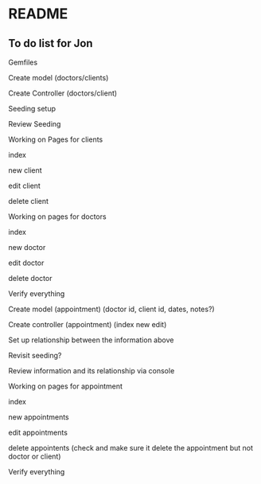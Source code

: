 # README

## To do list for Jon

Gemfiles

Create model (doctors/clients)

Create Controller (doctors/client)

Seeding setup

Review Seeding

Working on Pages for clients

  index

  new client

  edit client

  delete client

Working on pages for doctors

  index

  new doctor

  edit doctor

  delete doctor

Verify everything

Create model (appointment) (doctor id, client id, dates, notes?)

Create controller (appointment) (index new edit)

Set up relationship between the information above

Revisit seeding?

Review information and its relationship via console

Working on pages for appointment

  index

  new appointments

  edit appointments

  delete appointents (check and make sure it delete the appointment but not doctor or client)

Verify everything


